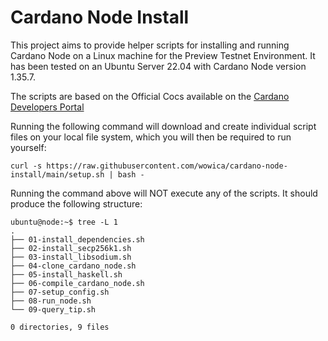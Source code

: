 # Cardano Node Install

This project aims to provide helper scripts for installing and running Cardano Node on a Linux machine for the Preview Testnet Environment. It has been tested on an Ubuntu Server 22.04 with Cardano Node version 1.35.7.

The scripts are based on the Official Cocs available on the [Cardano Developers Portal](https://developers.cardano.org/docs/get-started/installing-cardano-node)

Running the following command will download and create individual script files on your local file system, which you will then be required to run yourself:

`curl -s https://raw.githubusercontent.com/wowica/cardano-node-install/main/setup.sh | bash -`

Running the command above will NOT execute any of the scripts. It should produce the following structure:

```
ubuntu@node:~$ tree -L 1
.
├── 01-install_dependencies.sh
├── 02-install_secp256k1.sh
├── 03-install_libsodium.sh
├── 04-clone_cardano_node.sh
├── 05-install_haskell.sh
├── 06-compile_cardano_node.sh
├── 07-setup_config.sh
├── 08-run_node.sh
└── 09-query_tip.sh

0 directories, 9 files
```